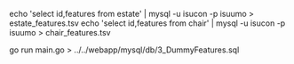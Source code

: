 

echo 'select id,features from estate' |  mysql -u isucon -p isuumo > estate_features.tsv
echo 'select id,features from chair' |  mysql -u isucon -p isuumo > chair_features.tsv

go run main.go > ../../webapp/mysql/db/3_DummyFeatures.sql